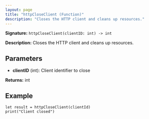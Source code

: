 ```yaml
---
layout: page
title: "httpCloseClient (Function)"
description: "Closes the HTTP client and cleans up resources."
---
```


**Signature:** `httpCloseClient(clientID: int) -> int`

**Description:** Closes the HTTP client and cleans up resources.

## Parameters

- **clientID** (int): Client identifier to close

**Returns:** int

## Example

```osprey
let result = httpCloseClient(clientId)
print("Client closed")
```

